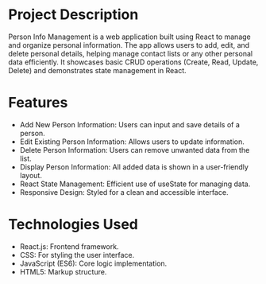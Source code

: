 # Project Description

Person Info Management is a web application built using React to manage and organize personal information. The app allows users to add, edit, and delete personal details, helping manage contact lists or any other personal data efficiently. It showcases basic CRUD operations (Create, Read, Update, Delete) and demonstrates state management in React.


# Features
-  Add New Person Information: Users can input and save details of a person.
-  Edit Existing Person Information: Allows users to update information.
-  Delete Person Information: Users can remove unwanted data from the list.
-  Display Person Information: All added data is shown in a user-friendly layout.
-  React State Management: Efficient use of useState for managing data.
-  Responsive Design: Styled for a clean and accessible interface.

# Technologies Used
-  React.js: Frontend framework.
-  CSS: For styling the user interface.
-  JavaScript (ES6): Core logic implementation.
-  HTML5: Markup structure.
